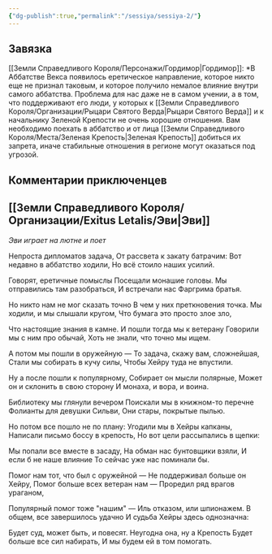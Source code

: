 ```yaml
---
{"dg-publish":true,"permalink":"/sessiya/sessiya-2/"}
---
```


## Завязка
[[Земли Справедливого Короля/Персонажи/Гордимор\|Гордимор]]: *В Аббатстве Векса появилось еретическое направление, которое никто еще не признал таковым, и которое получило немалое влияние внутри самого аббатства. Проблема для нас даже не в самом учении, а в том, что поддерживают его люди, у которых к [[Земли Справедливого Короля/Организации/Рыцари Святого Верда\|Рыцари Святого Верда]] и к начальнику Зеленой Крепости не очень хорошие отношения. Вам необходимо поехать в аббатство и от лица [[Земли Справедливого Короля/Места/Зеленая Крепость\|Зеленая Крепость]] добиться их запрета, иначе стабильные отношения в регионе могут оказаться под угрозой.


## Комментарии приключенцев

## [[Земли Справедливого Короля/Организации/Exitus Letalis/Эви\|Эви]]

*Эви играет на лютне и поет*

Непроста дипломатов задача,
От рассвета к закату батрачим:
Вот недавно в аббатство ходили,
Но всё стоило наших усилий. 

Говорят, еретичные помыслы
Посещали монашие головы.
Мы отправились там разобраться,
И встречали нас Фаргрима братья.

Но никто нам не мог сказать точно
В чем у них преткновения точка.
Мы ходили, и мы слышали кругом,
Что бумага это просто злое зло,

Что настоящие знания в камне.
И пошли тогда мы к ветерану
Говорили мы с ним про обычай,
Хоть не знали, что точно мы ищем.

А потом мы пошли в оружейную  —
То задача, скажу вам, сложнейшая,
Стали мы собирать в кучу силы,
Чтобы Хейру туда не впустили.

Ну а после пошли к популярному,
Собирает он мысли полярные,
Может он и склонить в свою сторону
И монаха, и вора, и воина.

Библиотеку мы глянули вечером
Поискали мы в книжном-то перечне
Фолианты для девушки Сильви,
Они стары, покрытые пылью.

Но потом все пошло не по плану:
Угодили мы в Хейры капканы,
Написали письмо боссу в крепость,
Но вот цели рассыпались в щепки:

Мы попали все вместе в засаду,
На обман нас бунтовщики взяли,
И если б не наше влияние
То сейчас уже нас поминали бы.

Помог нам тот, что был с оружейной —
Не поддерживал больше он Хейру,
Помог больше всех ветеран нам —
Проредил ряд врагов ураганом,

Популярный помог тоже "нашим" —
Иль отказом, или шпионажем.
В общем, все завершилось удачно
И судьба Хейры здесь однозначна:

Будет суд, может быть, и повесят.
Неугодна она, ну а Крепость
Будет больше все сил набирать,
И мы будем ей в том помогать.